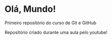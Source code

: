 # Olá, Mundo!
 Primeiro repositório do curso de Git e GitHub
 
Repositório criado durante uma aula pelo youtube!